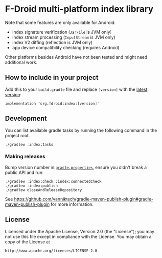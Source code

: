 # F-Droid multi-platform index library

Note that some features are only available for Android:

   * index signature verification (`JarFile` is JVM only)
   * index stream processing (`InputStream` is JVM only)
   * index V2 diffing (reflection is JVM only)
   * app device compatibility checking (requires Android)

Other platforms besides Android have not been tested and might need additional work.

## How to include in your project

Add this to your `build.gradle` file
and replace `[version]` with the [latest version](gradle.properties):

    implementation 'org.fdroid:index:[version]'

## Development

You can list available gradle tasks by running the following command in the project root.

    ./gradlew :index:tasks

### Making releases

Bump version number in [`gradle.properties`](gradle.properties), ensure you didn't break a public API and run:

    ./gradlew :index:check :index:connectedCheck
    ./gradlew :index:publish
    ./gradlew closeAndReleaseRepository

See https://github.com/vanniktech/gradle-maven-publish-plugin#gradle-maven-publish-plugin for more information.

## License

Licensed under the Apache License, Version 2.0 (the "License");
you may not use this file except in compliance with the License.
You may obtain a copy of the License at

    http://www.apache.org/licenses/LICENSE-2.0
